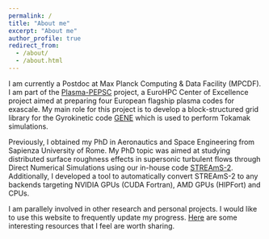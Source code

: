 ```yaml
---
permalink: /
title: "About me"
excerpt: "About me"
author_profile: true
redirect_from: 
  - /about/
  - /about.html
---
```

I am currently a Postdoc at Max Planck Computing & Data Facility (MPCDF). I am part of the [Plasma-PEPSC](https://plasma-pepsc.eu/) project, a EuroHPC Center of Excellence project aimed at preparing four European flagship plasma codes for exascale. My main role for this project is to develop a block-structured grid library for the Gyrokinetic code [GENE](http://genecode.org/) which is used to perform Tokamak simulations.  

Previously, I obtained my PhD in Aeronautics and Space Engineering from Sapienza University of Rome. My PhD topic was aimed at studying distributed surface roughness effects in supersonic turbulent flows through Direct Numerical Simulations using our in-house code [STREAmS-2](https://github.com/STREAmS-CFD/STREAmS-2). Additionally, I developed a tool to automatically convert STREAmS-2 to any backends targeting NVIDIA GPUs (CUDA Fortran), AMD GPUs (HIPFort) and CPUs.

I am parallely involved in other research and personal projects. I would like to use this website to frequently update my progress. [Here](others) are some interesting resources that I feel are worth sharing. 